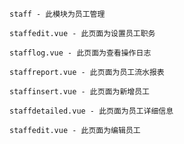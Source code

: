 ```
staff - 此模块为员工管理
```

```
staffedit.vue - 此页面为设置员工职务
```

```
stafflog.vue - 此页面为查看操作日志
```

```
staffreport.vue - 此页面为员工流水报表
```

```
staffinsert.vue - 此页面为新增员工
```

```
staffdetailed.vue - 此页面为员工详细信息
```

```
staffedit.vue - 此页面为编辑员工
```
